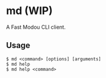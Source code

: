 md (WIP)
========

A Fast Modou CLI client.


## Usage

```
$ md <command> [options] [arguments]
$ md help
$ md help <command>
```
